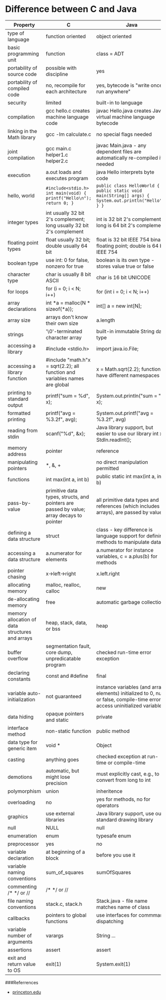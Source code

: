 Difference between C and Java
=============================
|Property | C | Java |
|--------|---|-------|
|type of language	|	function oriented	|	object oriented |
|basic programming unit	|	function	|	class = ADT |
|portability of source code	|	possible with discipline	|	yes |
|portability of compiled code	|	no, recompile for each architecture	|	yes, bytecode is "write once, run anywhere" |
|security	|	limited	|	built-in to language |
|compilation	|	gcc hello.c creates machine language code	|	javac Hello.java creates Java virtual machine language bytecode |
|linking in the Math library	|	gcc -lm calculate.c	|	no special flags needed |
|joint compilation	|	gcc main.c helper1.c helper2.c	|	javac Main.java - any dependent files are automatically re-compiled if needed |
|execution	|	a.out loads and executes program	|	java Hello interprets byte code |
|hello, world	|	```#include<stdio.h> int main(void) {    printf("Hello\n");    return 0; }```	|	```public class HelloWorld {    public static void main(String[] args) {         System.out.println("Hello");    } }``` |
|integer types	|	int usually 32 bit 2's complement; long usually 32 bit 2's complement	|	int is 32 bit 2's complement; long is 64 bit 2's complement |
|floating point types	|	float usually 32 bit; double usually 64 bit	|	float is 32 bit IEEE 754 binary floating point; double is 64 bit IEEE 754 |
|boolean type	|	use int: 0 for false, nonzero for true	|	boolean is its own type - stores value true or false |
|character type	|	char is usually 8 bit ASCII	|	char is 16 bit UNICODE |
|for loops	|	for (i = 0; i < N; i++)	|	for (int i = 0; i < N; i++) |
|array declarations	|	int *a = malloc(N * sizeof(*a));	|	int[] a = new int[N]; |
|array size	|	arrays don't know their own size	|	a.length |
|strings	|	'\0'-terminated character array	|	built-in immutable String data type |
|accessing a library	|	#include <stdio.h>	|	import java.io.File; |
|accessing a library function	|	#include "math.h"x = sqrt(2.2); all function and variables names are global	|	x = Math.sqrt(2.2); functions have different namespaces |
|printing to standard output	|	printf("sum = %d", x);	|	System.out.println("sum = " + x); |
|formatted printing	|	printf("avg = %3.2f", avg);	|	System.out.printf("avg = %3.2f", avg) |
|reading from stdin	|	scanf("%d", &x);	|	Java library support, but easier to use our library int x = StdIn.readInt(); |
|memory address	|	pointer	|	reference |
|manipulating pointers	|	*, &, +	|	no direct manipulation permitted |
|functions	|	int max(int a, int b)	|	public static int max(int a, int b) |
|pass-by-value	|	primitive data types, structs, and pointers are passed by value; array decays to pointer	|	all primitive data types and references (which includes arrays), are passed by value |
|defining a data structure	|	struct	|	class - key difference is language support for defining methods to manipulate data  |
|accessing a data structure	|	a.numerator for elements	|	a.numerator for instance variables, c = a.plus(b) for methods |
|pointer chasing	|	x->left->right	|	x.left.right |
|allocating memory	|	malloc, realloc, calloc |	new |
|de-allocating memory	|	free	|	automatic garbage collection |
|memory allocation of data structures and arrays	|	heap, stack, data, or bss	|	heap |
|buffer overflow	|	segmentation fault, core dump, unpredicatable program	|	checked run-time error exception |
|declaring constants	|	const and #define	|	final |
|variable auto-initialization	|	not guaranteed	|	instance variables (and array elements) initialized to 0, null, or false, compile-time error to access uninitialized variables |
|data hiding	|opaque pointers and static	|	private |
|interface method	|	non-static function	|	public method |
|data type for generic item	|	void *	|	Object |
|casting	|	anything goes	|	checked exception at run-time or compile-time |
|demotions	|	automatic, but might lose precision	|	must explicitly cast, e.g., to convert from long to int |
|polymorphism	|	union	|	inheritence |
|overloading	|	no	|	yes for methods, no for operators |
|graphics	|	use external libraries	|	Java library support, use our standard drawing library |
|null	|	NULL	|	null |
|enumeration	|	enum	|	typesafe enum |
|preprocessor	|	yes	|	no |
|variable declaration	|	at beginning of a block	|	before you use it |
|variable naming conventions	|	sum_of_squares	|	sumOfSquares |
|commenting	/* */ or //	|	/* */ or // |
|file naming conventions	|	stack.c, stack.h	|	Stack.java - file name matches name of class |
|callbacks	|	pointers to global functions	|	use interfaces for commmand dispatching |
|variable number of arguments	|	varargs	|	String ... |
|assertions	|	assert	|	assert |
|exit and return value to OS	|	exit(1)	|	System.exit(1) |


  
###Referrences

* [princeton.edu](http://introcs.cs.princeton.edu/java/faq/c2java.html)

